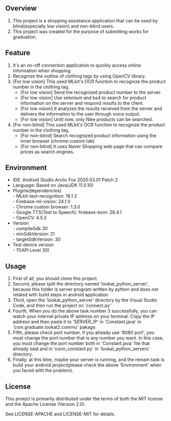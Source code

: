 ## Overview
1. This project is a shopping assistance application that can be used by blind(especially low vision) and non-blind users.  
2. This project was created for the purpose of submitting works for graduation.

## Feature
 1. It's an on-off connection application to quickly access online information when shopping.
 2. Recognize the outline of clothing tags by using OpenCV library.
 3. [For low vision] This used MLkit's OCR function to recognize the product number in the clothing tag.
	- [For low vision] Send the recognized product number to the server.
	- [For low vision] Use selenium and bs4 to search for product information on the server and respond results to the client.
	- [For low vision] It analyzes the results received from the server and delivers the information to the user through voice output.
	- [For low vision] Until now, only Nike products can be searched.
4. [For non-blind] This used MLkit's OCR function to recognize the product number in the clothing tag.
	 - [For non-blind] Search recognized product information using the inner browser (chrome custom tab)
	 - [For non-blind] It uses Naver Shopping web page that can compare prices as search engines.

## Environment

 - IDE: Android Studio Arctic Fox 2020.03.01 Patch 2
 - Language: Based on Java(JDK 11.0.10)
 - Plugins(dependencies)
</br>		 - MLkit-text-recognition: 16.1.2
</br>		 - Firebase-ml-vision: 24.1.0
</br>		 - Chrome custom browser: 1.3.0
</br>		 - Google TTS(Text to Speech): firebase-bom: 28.4.1
</br>		 - OpenCV: 4.5.3
 - Version
</br>		 - compileSdk 30
</br>		 - minSdkVersion: 21
</br>		 - targetSdkVersion: 30
 - Test device version
</br>		 - 11(API Level 30)

## Usage
1. First of all, you should clone this project.
2. Second, please split the directory named 'lookat_python_server', because this folder is server program written by python and does not related with build steps in android application
3. Third, open the 'lookat_python_server' directory by the Visual Studio Code, and then run the project on 'connect.py'
4. Fourth, When you do the above task number 3 successfully, you can watch your internal private IP address on your terminal. Copy the IP address and then paste it to 'SERVER_IP' in 'Constant.java' in 'com.graduate.lookat2.commu' pakage.
5. Fifth, please check port number, if you already use '8080 port', you must change the port number that is any number you want. In this case, you must change the port number both in 'Constant.java' file that already said and in 'conn_constant.py' in 'lookat_python_servers' directory.
6. Finally, at this time, maybe your server is running, and the remain task is build your android project(please check the above 'Environment' when you faced with the problem).
 
## License
This proejct is primarily distributed under the terms of both the MIT license and the Apache License (Version 2.0).

See LICENSE-APACHE and LICENSE-MIT for details.
